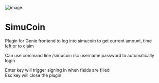 ![image](https://user-images.githubusercontent.com/28072996/226875368-0994fca1-f347-4c69-9640-9ecf1bcfa319.png)

# SimuCoin
Plugin for Genie frontend to log into simucoin to get current amount, time left or to claim

Can use command line /simucoin /sc username password to automatically login

Enter key will trigger signing in when fields are filled<br>
Esc key will close the plugin
